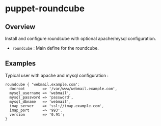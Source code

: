 puppet-roundcube
================

## Overview

Install and configure roundcube with optional apache/mysql configuration.

 * `roundcube` : Main define for the roundcube.

## Examples

Typical user with apache and mysql configuration :

    roundcube { 'webmail.example.com':
      docroot        => '/var/www/webmail.example.com',
      mysql_username => 'webmail',
      mysql_password => 'password',
      mysql_dbname   => 'webmail',
      imap_server    => 'ssl://imap.example.com',
      imap_port      => '993',
      version        => '0.91';
    }
